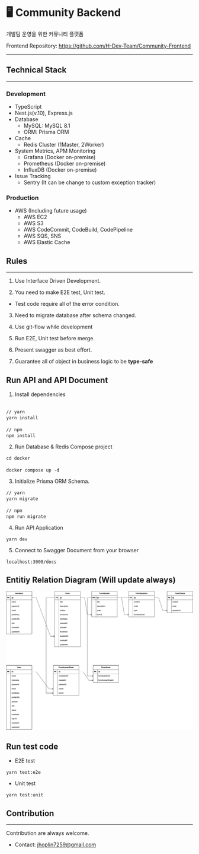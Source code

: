 # 🖥️ Community Backend

개발팀 운영을 위한 커뮤니티 플랫폼

Frontend Repository: https://github.com/H-Dev-Team/Community-Frontend

---

## Technical Stack

---

### Development

- TypeScript
- Nest.js(v.10), Express.js
- Database
  - MySQL: MySQL 8.1
  - ORM: Prisma ORM
- Cache
  - Redis Cluster (1Master, 2Worker)
- System Metrics, APM Monitoring
  - Grafana (Docker on-premise)
  - Prometheus (Docker on-premise)
  - InfluxDB (Docker on-premise)
- Issue Tracking
  - Sentry (It can be change to custom exception tracker)

### Production

- AWS (Including future usage)
  - AWS EC2
  - AWS S3
  - AWS CodeCommit, CodeBuild, CodePipeline
  - AWS SQS, SNS
  - AWS Elastic Cache

## Rules

---

1. Use Interface Driven Development.

2. You need to make E2E test, Unit test.

- Test code require all of the error condition.

3. Need to migrate database after schema changed.

4. Use git-flow while development

5. Run E2E, Unit test before merge.

6. Present swagger as best effort.

7. Guarantee all of object in business logic to be **type-safe**

## Run API and API Document

1. Install dependencies

```

// yarn
yarn install

// npm
npm install
```

2. Run Database & Redis Compose project

```
cd docker

docker compose up -d
```

3. Initialize Prisma ORM Schema.

```
// yarn
yarn migrate

// npm
npm run migrate
```

4. Run API Application

```
yarn dev
```

5. Connect to Swagger Document from your browser

```
localhost:3000/docs
```

## Entitiy Relation Diagram (Will update always)

![erd](./dsc-be-erd.png)

## Run test code

- E2E test

```
yarn test:e2e
```

- Unit test

```
yarn test:unit
```

## Contribution

---

Contribution are always welcome.

- Contact: jhoplin7259@gmail.com
